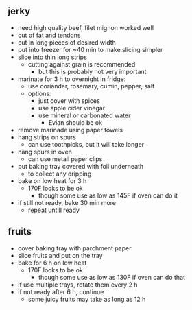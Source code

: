 ## jerky

- need high quality beef, filet mignon worked well
- cut of fat and tendons
- cut in long pieces of desired width
- put into freezer for ~40 min to make slicing simpler
- slice into thin long strips
  - cutting against grain is recommended
    - but this is probably not very important
- marinate for 3 h to overnight in fridge:
  - use coriander, rosemary, cumin, pepper, salt
  - options:
    - just cover with spices
    - use apple cider vinegar
    - use mineral or carbonated water
      - Evian should be ok
- remove marinade using paper towels
- hang strips on spurs
  - can use toothpicks, but it will take longer
- hang spurs in oven
  - can use metall paper clips
- put baking tray covered with foil underneath
  - to collect any dripping
- bake on low heat for 3 h
  - 170F looks to be ok
    - though some use as low as 145F if oven can do it
- if still not ready, bake 30 min more
  - repeat untill ready

## fruits

- cover baking tray with parchment paper
- slice fruits and put on the tray
- bake for 6 h on low heat
  - 170F looks to be ok
    - though some use as low as 130F if oven can do that
- if use multiple trays, rotate them every 2 h
- if not ready after 6 h, continue
  - some juicy fruits may take as long as 12 h
